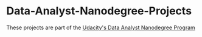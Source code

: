 # Data-Analyst-Nanodegree-Projects

These projects are part of the [Udacity's Data Analyst Nanodegree Program](http://udacity.com)